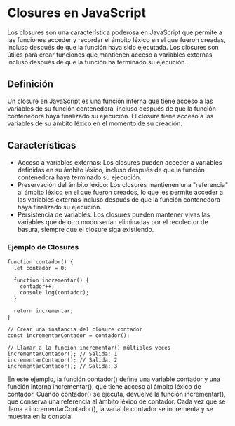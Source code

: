 # Closures en JavaScript
Los closures son una característica poderosa en JavaScript que permite a las funciones acceder y recordar el ámbito léxico en el que fueron creadas, incluso después de que la función haya sido ejecutada. Los closures son útiles para crear funciones que mantienen acceso a variables externas incluso después de que la función ha terminado su ejecución.

## Definición
Un closure en JavaScript es una función interna que tiene acceso a las variables de su función contenedora, incluso después de que la función contenedora haya finalizado su ejecución. El closure tiene acceso a las variables de su ámbito léxico en el momento de su creación.

## Características
- Acceso a variables externas: Los closures pueden acceder a variables definidas en su ámbito léxico, incluso después de que la función contenedora haya terminado su ejecución.
- Preservación del ámbito léxico: Los closures mantienen una "referencia" al ámbito léxico en el que fueron creados, lo que les permite acceder a las variables externas incluso después de que la función contenedora haya finalizado su ejecución.
- Persistencia de variables: Los closures pueden mantener vivas las variables que de otro modo serían eliminadas por el recolector de basura, siempre que el closure siga existiendo.

### Ejemplo de Closures

```
function contador() {
  let contador = 0;

  function incrementar() {
    contador++;
    console.log(contador);
  }

  return incrementar;
}

// Crear una instancia del closure contador
const incrementarContador = contador();

// Llamar a la función incrementar() múltiples veces
incrementarContador(); // Salida: 1
incrementarContador(); // Salida: 2
incrementarContador(); // Salida: 3
```
En este ejemplo, la función contador() define una variable contador y una función interna incrementar(), que tiene acceso al ámbito léxico de contador. Cuando contador() se ejecuta, devuelve la función incrementar(), que conserva una referencia al ámbito léxico de contador. Cada vez que se llama a incrementarContador(), la variable contador se incrementa y se muestra en la consola.